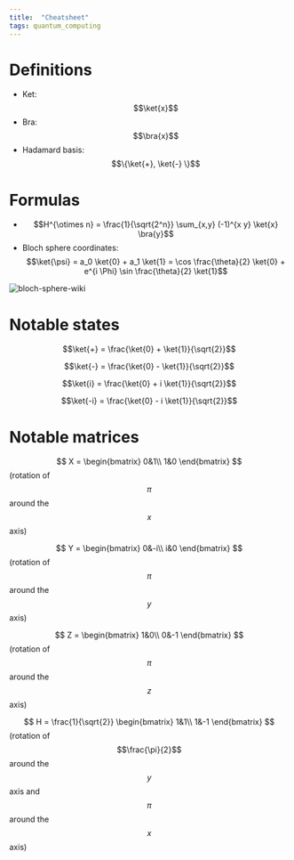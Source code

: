```yaml
---
title:  "Cheatsheet"
tags: quantum_computing
---
```

$$
\newcommand{\bra}[1]{\left< #1 \right|}
\newcommand{\ket}[1]{\left| #1 \right>}
\newcommand{\bk}[2]{\left< #1 \middle| #2 \right>}
\newcommand{\bke}[3]{\left< #1 \middle| #2 \middle| #3 \right>}
$$

# Definitions
* Ket: $$\ket{x}$$
* Bra: $$\bra{x}$$
* Hadamard basis: $$\{\ket{+}, \ket{-} \}$$


# Formulas
* $$H^{\otimes n} = \frac{1}{\sqrt{2^n}} \sum_{x,y} (-1)^{x y} \ket{x} \bra{y}$$
* Bloch sphere coordinates: $$\ket{\psi} = a_0 \ket{0} + a_1 \ket{1} = \cos \frac{\theta}{2} \ket{0} + e^{i \Phi} \sin \frac{\theta}{2} \ket{1}$$

![bloch-sphere-wiki](https://upload.wikimedia.org/wikipedia/commons/thumb/f/f4/Bloch_Sphere.svg/423px-Bloch_Sphere.svg.png)


# Notable states

$$\ket{+} = \frac{\ket{0} + \ket{1}}{\sqrt{2}}$$

$$\ket{-} = \frac{\ket{0} - \ket{1}}{\sqrt{2}}$$

$$\ket{i} = \frac{\ket{0} + i \ket{1}}{\sqrt{2}}$$

$$\ket{-i} = \frac{\ket{0} - i \ket{1}}{\sqrt{2}}$$


# Notable matrices

$$ X =
\begin{bmatrix}
0&1\\
1&0
\end{bmatrix}
$$ (rotation of $$\pi$$ around the $$x$$ axis)

$$ Y =
\begin{bmatrix}
0&-i\\
i&0
\end{bmatrix}
$$ (rotation of $$\pi$$ around the $$y$$ axis)

$$ Z =
\begin{bmatrix}
1&0\\
0&-1
\end{bmatrix}
$$ (rotation of $$\pi$$ around the $$z$$ axis)

$$ H =  \frac{1}{\sqrt{2}}
\begin{bmatrix}
1&1\\
1&-1
\end{bmatrix}
$$ (rotation of $$\frac{\pi}{2}$$ around the $$y$$ axis and $$\pi$$ around the $$x$$ axis)
